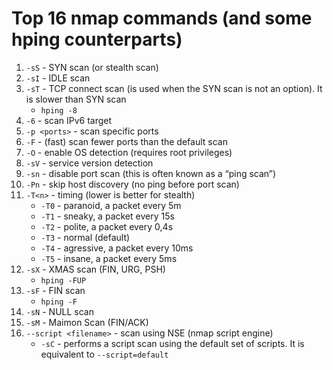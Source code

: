 # Top 16 nmap commands (and some hping counterparts)

1. `-sS` - SYN scan (or stealth scan)
2. `-sI` - IDLE scan
3. `-sT` - TCP connect scan (is used when the SYN scan is not an option). It is slower than SYN scan
    - `hping -8`
4. `-6` - scan IPv6 target
5. `-p <ports>` - scan specific ports
6. `-F` - (fast) scan fewer ports than the default scan
7. `-O` - enable OS detection (requires root privileges)
8. `-sV` - service version detection
9. `-sn` - disable port scan (this is often known as a “ping scan”)
10. `-Pn` - skip host discovery (no ping before port scan)
11. `-T<n>` - timing (lower is better for stealth)
    - `-T0` - paranoid, a packet every 5m
    - `-T1` - sneaky, a packet every 15s
    - `-T2` - polite, a packet every 0,4s
    - `-T3` - normal (default)
    - `-T4` - agressive, a packet every 10ms
    - `-T5` - insane, a packet every 5ms
12. `-sX` - XMAS scan (FIN, URG, PSH)
    - `hping -FUP`
13. `-sF` - FIN scan
    - `hping -F`
14. `-sN` - NULL scan
15. `-sM` - Maimon Scan (FIN/ACK)
16. `--script <filename>` - scan using NSE (nmap script engine)
    - `-sC` - performs a script scan using the default set of scripts. It is equivalent to `--script=default`